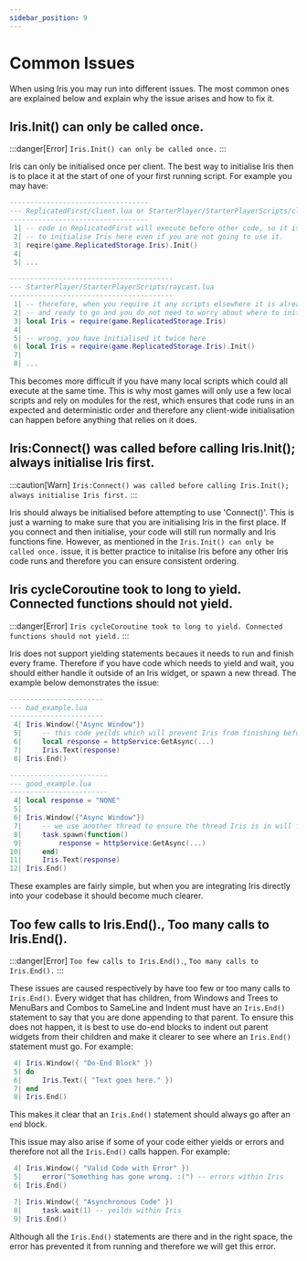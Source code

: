 ```yaml
---
sidebar_position: 9
---
```


# Common Issues

When using Iris you may run into different issues. The most common ones are explained
below and explain why the issue arises and how to fix it.

## Iris.Init() can only be called once.
:::danger[Error]
`Iris.Init() can only be called once.`
:::

Iris can only be initialised once per client. The best way to initialise Iris then is
to place it at the start of one of your first running script. For example you may have:
```lua
----------------------------------
--- ReplicatedFirst/client.lua or StarterPlayer/StarterPlayerScripts/client.lua
----------------------------------
 1| -- code in ReplicatedFirst will execute before other code, so it is best practice 
 2| -- to initialise Iris here even if you are not going to use it.
 3| reqire(game.ReplicatedStorage.Iris).Init()
 4| 
 5| ...

----------------------------------------
--- StarterPlayer/StarterPlayerScripts/raycast.lua
----------------------------------------
 1| -- therefore, when you require it any scripts elsewhere it is already initialised
 2| -- and ready to go and you do not need to worry about where to init
 3| local Iris = require(game.ReplicatedStorage.Iris)
 4| 
 5| -- wrong, you have initialised it twice here
 6| local Iris = require(game.ReplicatedStorage.Iris).Init()
 7|
 8| ...

```

This becomes more difficult if you have many local scripts which could all execute at
the same time. This is why most games will only use a few local scripts and rely on
modules for the rest, which ensures that code runs in an expected and deterministic
order and therefore any client-wide initialisation can happen before anything that
relies on it does.

## Iris:Connect() was called before calling Iris.Init(); always initialise Iris first.
:::caution[Warn]
`Iris:Connect() was called before calling Iris.Init(); always initialise Iris first.`
:::

Iris should always be initialised before attempting to use 'Connect()'. This is just a
warning to make sure that you are initialising Iris in the first place. If you connect
and then initialise, your code will still run normally and Iris functions fine. However,
as mentioned in the `Iris.Init() can only be called once.` issue, it is better practice to
initalise Iris before any other Iris code runs and therefore you can ensure consistent
ordering.

## Iris cycleCoroutine took to long to yield. Connected functions should not yield.
:::danger[Error]
`Iris cycleCoroutine took to long to yield. Connected functions should not yield.`
:::

Iris does not support yielding statements becaues it needs to run and finish every frame.
Therefore if you have code which needs to yield and wait, you should either handle it
outside of an Iris widget, or spawn a new thread. The example below demonstrates the issue:

```lua
-----------------------
--- bad_example.lua
-----------------------
 4| Iris.Window({"Async Window"})
 5| 	-- this code yeilds which will prevent Iris from finishing before the next frame
 6| 	local response = httpService:GetAsync(...)
 7| 	Iris.Text(response)
 8| Iris.End()

------------------------
--- good_example.lua    
------------------------
 4| local response = "NONE"
 5| 
 6| Iris.Window({"Async Window"})
 7| 	-- we use another thread to ensure the thread Iris is in will finish before the next frame
 8| 	task.spawn(function()
 9| 		response = httpService:GetAsync(...)
10| 	end)
11| 	Iris.Text(response)
12| Iris.End()
```

These examples are fairly simple, but when you are integrating Iris directly into your codebase
it should become much clearer.

## Too few calls to Iris.End()., Too many calls to Iris.End().
:::danger[Error]
`Too few calls to Iris.End().`, `Too many calls to Iris.End().`
:::

These issues are caused respectively by have too few or too many calls to `Iris.End()`. Every
widget that has children, from Windows and Trees to MenuBars and Combos to SameLine and Indent
must have an `Iris.End()` statement to say that you are done appending to that parent. To ensure
this does not happen, it is best to use do-end blocks to indent out parent widgets from their
children and make it clearer to see where an `Iris.End()` statement must go. For example:

```lua
 4| Iris.Window({ "Do-End Block" })
 5| do
 6| 	Iris.Text({ "Text goes here." })
 7| end
 8| Iris.End()
```
This makes it clear that an `Iris.End()` statement should always go after an `end` block.

This issue may also arise if some of your code either yields or errors and therefore not all the
`Iris.End()` calls happen. For example:

```lua
 4| Iris.Window({ "Valid Code with Error" })
 5| 	error("Something has gone wrong. :(") -- errors within Iris
 6| Iris.End()

 7| Iris.Window({ "Asynchronous Code" })
 8|     task.wait(1) -- yeilds within Iris
 9| Iris.End()
```

Although all the `Iris.End()` statements are there and in the right space, the error has prevented
it from running and therefore we will get this error.
